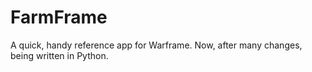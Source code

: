 # FarmFrame
A quick, handy reference app for Warframe. Now, after many changes, being written in Python. 
